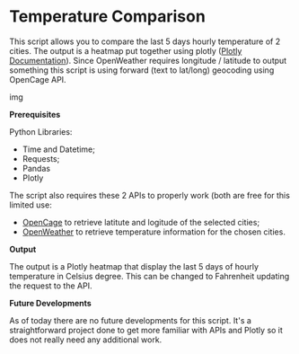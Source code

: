 # Temperature Comparison

This script allows you to compare the last 5 days hourly temperature of 2 cities. The output is a heatmap put together using plotly (<a href="https://plotly.com/python/heatmaps/">Plotly Documentation</a>). Since OpenWeather requires longitude / latitude to output something this script is using forward (text to lat/long) geocoding using OpenCage API.

img

<b>Prerequisites</b>

Python Libraries:

 <ul>
  <li>Time and Datetime;</li>
  <li>Requests;</li>
  <li>Pandas</li>
  <li>Plotly</li>
</ul>

The script also requires these 2 APIs to properly work (both are free for this limited use:

<ul>
  <li><a href="https://opencagedata.com/api#intro">OpenCage</a> to retrieve latitute and logitude of the selected cities;</li>
  <li><a href="https://openweathermap.org/api/one-call-api#history">OpenWeather</a> to retrieve temperature information for the chosen cities.</li>
</ul>

<b>Output</b>

The output is a Plotly heatmap that display the last 5 days of hourly temperature in Celsius degree. This can be changed to Fahrenheit updating the request to the API.

<b>Future Developments</b>

As of today there are no future developments for this script. It's a straightforward project done to get more familiar with APIs and Plotly so it does not really need any additional work.
